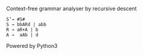 Context-free grammar analyser by recursive descent
```
S’→ #S# 
S → bbARd | abb 
R → aR+A | b 
A →  aAb | d
```

Powered by Python3

